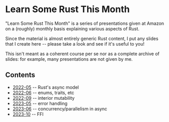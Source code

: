 # Learn Some Rust This Month

"Learn Some Rust This Month" is a series of presentations given at Amazon on a (roughly) monthly basis explaining various aspects of Rust.

Since the material is almost entirely generic Rust content, I put any slides that I create here -- please take a look and see if it's useful to you!

This isn't meant as a coherent course per se nor as a complete archive of slides: for example, many presentations are not given by me.

## Contents

* [2022-05](https://nikomatsakis.github.io/lsrtm/2022-05/) -- Rust's async model
* [2022-06](https://nikomatsakis.github.io/lsrtm/2022-06/) -- enums, traits, etc
* [2022-09](https://nikomatsakis.github.io/lsrtm/2022-09/) -- interior mutability
* [2023-05](https://nikomatsakis.github.io/lsrtm/2023-05/) -- error handling
* [2023-06](https://nikomatsakis.github.io/lsrtm/2023-06/) -- concurrency/parallelism in async
* [2023-10](https://nikomatsakis.github.io/lsrtm/2023-10/) -- FFI
